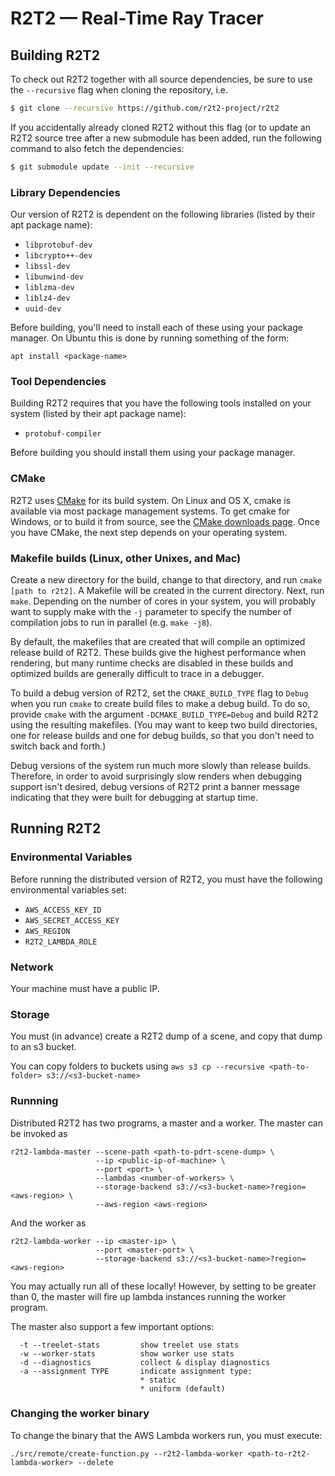 R2T2 &mdash; Real-Time Ray Tracer
===============

Building R2T2
-------------

To check out R2T2 together with all source dependencies, be sure to use the
`--recursive` flag when cloning the repository, i.e.

```bash
$ git clone --recursive https://github.com/r2t2-project/r2t2
```

If you accidentally already cloned R2T2 without this flag (or to update an
R2T2 source tree after a new submodule has been added, run the following
command to also fetch the dependencies:

```bash
$ git submodule update --init --recursive
```

### Library Dependencies

Our version of R2T2 is dependent on the following libraries (listed by their
apt package name):

* `libprotobuf-dev`
* `libcrypto++-dev`
* `libssl-dev`
* `libunwind-dev`
* `liblzma-dev`
* `liblz4-dev`
* `uuid-dev`

Before building, you'll need to install each of these using your package manager.
On Ubuntu this is done by running something of the form:

    apt install <package-name>

### Tool Dependencies

Building R2T2 requires that you have the following tools installed on your
system (listed by their apt package name):

* `protobuf-compiler`

Before building you should install them using your package manager.

### CMake
R2T2 uses [CMake](http://www.cmake.org/) for its build system.  On Linux
and OS X, cmake is available via most package management systems.  To get
cmake for Windows, or to build it from source, see the [CMake downloads
page](http://www.cmake.org/download/).  Once you have CMake, the next step
depends on your operating system.

### Makefile builds (Linux, other Unixes, and Mac) ###

Create a new directory for the build, change to that directory, and run `cmake
[path to r2t2]`. A Makefile will be created in the current directory.  Next, run
`make`. Depending on the number of cores in your system, you will probably want
to supply make with the `-j` parameter to specify the number of compilation jobs
to run in parallel (e.g. `make -j8`).

By default, the makefiles that are created that will compile an optimized
release build of R2T2. These builds give the highest performance when
rendering, but many runtime checks are disabled in these builds and
optimized builds are generally difficult to trace in a debugger.

To build a debug version of R2T2, set the `CMAKE_BUILD_TYPE` flag to `Debug`
when you run `cmake` to create build files to make a debug build.  To do so,
provide `cmake` with the argument `-DCMAKE_BUILD_TYPE=Debug` and build R2T2
using the resulting makefiles. (You may want to keep two build directories, one
for release builds and one for debug builds, so that you don't need to switch
back and forth.)

Debug versions of the system run much more slowly than release builds.
Therefore, in order to avoid surprisingly slow renders when debugging support
isn't desired, debug versions of R2T2 print a banner message indicating that
they were built for debugging at startup time.

Running R2T2
------------------------

### Environmental Variables

Before running the distributed version of R2T2, you must have the following
environmental variables set:

   * `AWS_ACCESS_KEY_ID`
   * `AWS_SECRET_ACCESS_KEY`
   * `AWS_REGION`
   * `R2T2_LAMBDA_ROLE`

### Network

Your machine must have a public IP.

### Storage

You must (in advance) create a R2T2 dump of a scene, and copy that dump to an s3 bucket.

You can copy folders to buckets using `aws s3 cp --recursive <path-to-folder>
s3://<s3-bucket-name>`

### Runnning

Distributed R2T2 has two programs, a master and a worker. The master can be invoked as

```
r2t2-lambda-master --scene-path <path-to-pdrt-scene-dump> \
                   --ip <public-ip-of-machine> \
                   --port <port> \
                   --lambdas <number-of-workers> \
                   --storage-backend s3://<s3-bucket-name>?region=<aws-region> \
                   --aws-region <aws-region>
```

And the worker as

```
r2t2-lambda-worker --ip <master-ip> \
                   --port <master-port> \
                   --storage-backend s3://<s3-bucket-name>?region=<aws-region>
```

You may actually run all of these locally! However, by setting
<number-of-workers> to be greater than 0, the master will fire up lambda
instances running the worker program.

The master also support a few important options:

```
  -t --treelet-stats         show treelet use stats
  -w --worker-stats          show worker use stats
  -d --diagnostics           collect & display diagnostics
  -a --assignment TYPE       indicate assignment type:
                             * static
                             * uniform (default)
```

### Changing the worker binary

To change the binary that the AWS Lambda workers run, you must execute:

```
./src/remote/create-function.py --r2t2-lambda-worker <path-to-r2t2-lambda-worker> --delete
```
